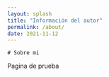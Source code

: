 ```yaml
---
layout: splash
title: "Información del autor"
permalink: /about/
date: 2021-11-12
---
```


    # Sobre mi

Pagina de prueba

